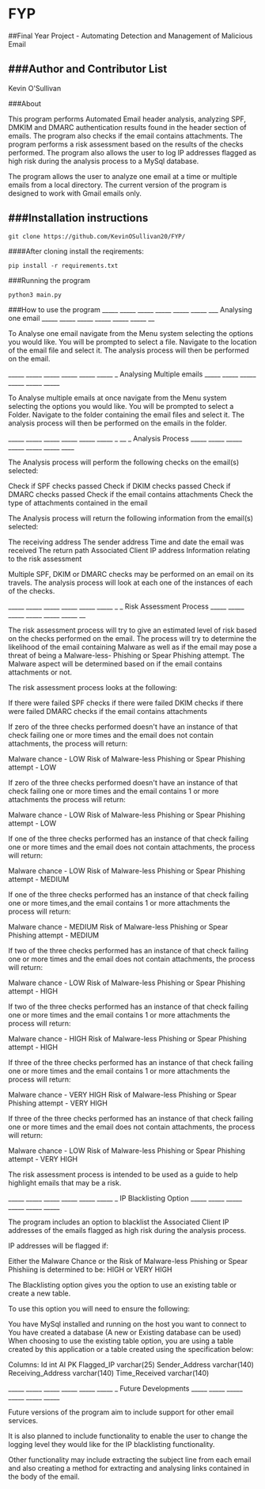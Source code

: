 # FYP
##Final Year Project - Automating Detection and Management of Malicious Email

###Author and Contributor List
-------------
Kevin O'Sullivan

###About

This program performs Automated Email header analysis, analyzing SPF, DMKIM and DMARC authentication results found in
the header section of emails.
The program also checks if the email contains attachments.
The program performs a risk assessment based on the results of the checks performed.
The program also allows the user to log IP addresses flagged as high risk during the analysis process to
a MySql database.

The program allows the user to analyze one email at a time or multiple emails from a local directory.
The current version of the program is designed to work with Gmail emails only.


###Installation instructions
-------------
```
git clone https://github.com/KevinOSullivan20/FYP/
```

####After cloning install the reqirements:

```
pip install -r requirements.txt
```

###Running the program

```
python3 main.py
```

###How to use the program
_____ _____ _____ _____ _____ _____ ___ Analysing one email _____ _____ _____ _____ _____ _____ __


To Analyse one email navigate from the Menu system selecting the options you would like.
You will be prompted to select a file.
Navigate to the location of the email file and select it.
The analysis process will then be performed on the email.


_____ _____ _____ _____ _____ _____ _ Analysing Multiple emails _____ _____ _____ _____ _____ _____


To Analyse multiple emails at once navigate from the Menu system selecting the options you would like.
You will be prompted to select a Folder.
Navigate to the folder containing the email files and select it.
The analysis process will then be performed on the emails in the folder.


_____ _____ _____ _____ _____ _____ _ __ _ Analysis Process _____ _____ _____ _____ _____ _____ ____


The Analysis process will perform the following checks on the email(s) selected:

Check if SPF checks passed
Check if DKIM checks passed
Check if DMARC checks passed
Check if the email contains attachments
Check the type of attachments contained in the email

The Analysis process will return the following information from the email(s) selected:

The receiving address
The sender address
Time and date the email was received
The return path
Associated Client IP address
Information relating to the risk assessment

Multiple SPF, DKIM or DMARC checks may be performed on an email on its travels.
The analysis process will look at each one of the instances of each of the checks.


_____ _____ _____ _____ _____ _____ _ _ Risk Assessment Process _____ _____ _____ _____ _____ _____ __


The risk assessment process will try to give an estimated level of risk based on the checks performed on the email.
The process will try to determine the likelihood of the email containing Malware as well as if the email may pose a
threat of being a Malware-less- Phishing or Spear Phishing attempt.
The Malware aspect will be determined based on if the email contains attachments or not.

The risk assessment process looks at the following:

If there were failed SPF checks
if there were failed DKIM checks
if there were failed DMARC checks
if the email contains attachments

If zero of the three checks performed doesn't have an instance of that check failing one or more times and the email
does not contain attachments, the process will return:

Malware chance - LOW
Risk of Malware-less Phishing or Spear Phishing attempt - LOW

If zero of the three checks performed doesn't have an instance of that check failing one or more times and the email
contains 1 or more attachments the process will return:

Malware chance - LOW
Risk of Malware-less Phishing or Spear Phishing attempt - LOW

If one of the three checks performed has an instance of that check failing one or more times and the email
does not contain attachments, the process will return:

Malware chance - LOW
Risk of Malware-less Phishing or Spear Phishing attempt - MEDIUM

If one of the three checks performed has an instance of that check failing one or more times,and the email
contains 1 or more attachments the process will return:


Malware chance - MEDIUM
Risk of Malware-less Phishing or Spear Phishing attempt - MEDIUM


If two of the three checks performed has an instance of that check failing one or more times and the email
does not contain attachments, the process will return:

Malware chance - LOW
Risk of Malware-less Phishing or Spear Phishing attempt - HIGH


If two of the three checks performed has an instance of that check failing one or more times and the email
contains 1 or more attachments the process will return:

Malware chance - HIGH
Risk of Malware-less Phishing or Spear Phishing attempt - HIGH


If three of the three checks performed has an instance of that check failing one or more times and the email
contains 1 or more attachments the process will return:

Malware chance - VERY HIGH
Risk of Malware-less Phishing or Spear Phishing attempt - VERY HIGH


If three of the three checks performed has an instance of that check failing one or more times and the email
does not contain attachments, the process will return:

Malware chance - LOW
Risk of Malware-less Phishing or Spear Phishing attempt - VERY HIGH


The risk assessment process is intended to be used as a guide to help highlight emails that may be a risk.


_____ _____ _____ _____ _____ _____ _ IP Blacklisting Option _____ _____ _____ _____ _____ _____

The program includes an option to blacklist the Associated Client IP addresses of the emails flagged as high risk during
the analysis process.

IP addresses will be flagged if:

Either the Malware Chance or the Risk of Malware-less Phishing or Spear Phishiing is determined to be: HIGH or VERY HIGH

The Blacklisting option gives you the option to use an existing table or create a new table.

To use this option you will need to ensure the following:

You have MySql installed and running on the host you want to connect to
You have created a database (A new or Existing database can be used)
When choosing to use the existing table option, you are using a table created by this application or a table created
using the specification below:

Columns:
Id int AI PK
Flagged_IP varchar(25)
Sender_Address varchar(140)
Receiving_Address varchar(140)
Time_Received varchar(140)


_____ _____ _____ _____ _____ _____ _ Future Developments _____ _____ _____ _____ _____ _____


Future versions of the program aim to include support for other email services.

It is also planned to include functionality to enable the user to change the logging level they would like for the IP
blacklisting functionality.

Other functionality may include extracting the subject line from each email and also creating a method for extracting
and analysing links contained in the body of the email.
